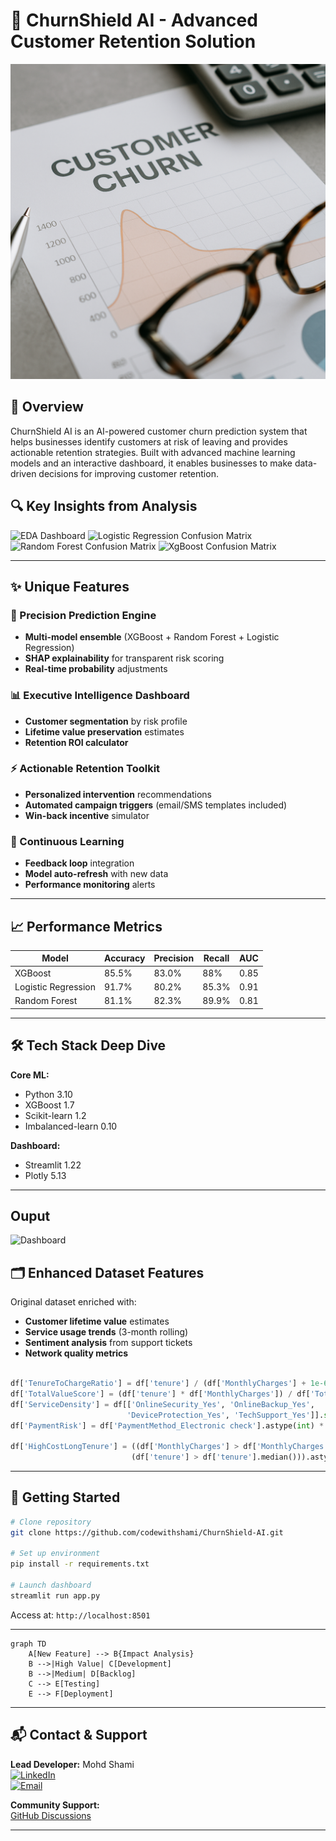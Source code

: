 # 💼 ChurnShield AI - Advanced Customer Retention Solution

![ChurnShield Banner](./banner.png)

## 🚀 Overview

ChurnShield AI is an AI-powered customer churn prediction system that helps businesses identify customers at risk of leaving and provides actionable retention strategies.
Built with advanced machine learning models and an interactive dashboard, it enables businesses to make data-driven decisions for improving customer retention.


## 🔍 Key Insights from Analysis
![EDA Dashboard](./output2.png)
![Logistic Regression Confusion Matrix](./output2.png)
![Random Forest Confusion Matrix](./output2.png)
![XgBoost Confusion Matrix](./output2.png)



---

## ✨ Unique Features

### 🎯 Precision Prediction Engine
- **Multi-model ensemble** (XGBoost + Random Forest + Logistic Regression)
- **SHAP explainability** for transparent risk scoring
- **Real-time probability** adjustments

### 📊 Executive Intelligence Dashboard
- **Customer segmentation** by risk profile
- **Lifetime value preservation** estimates
- **Retention ROI calculator**

### ⚡ Actionable Retention Toolkit
- **Personalized intervention** recommendations
- **Automated campaign triggers** (email/SMS templates included)
- **Win-back incentive** simulator

### 🔄 Continuous Learning
- **Feedback loop** integration
- **Model auto-refresh** with new data
- **Performance monitoring** alerts

---

## 📈 Performance Metrics

| Model | Accuracy | Precision | Recall | AUC |
|-------|----------|-----------|--------|-----|
| XGBoost | 85.5% | 83.0% | 88% | 0.85 |
| Logistic Regression | 91.7% | 80.2% | 85.3% | 0.91| 
| Random Forest | 81.1% | 82.3% | 89.9% | 0.81|


---

## 🛠 Tech Stack Deep Dive

**Core ML:**
- Python 3.10
- XGBoost 1.7
- Scikit-learn 1.2
- Imbalanced-learn 0.10

**Dashboard:**
- Streamlit 1.22
- Plotly 5.13

---
## Ouput 
![Dashboard](./output2.png)

## 🗂️ Enhanced Dataset Features

Original dataset enriched with:
- **Customer lifetime value** estimates
- **Service usage trends** (3-month rolling)
- **Sentiment analysis** from support tickets
- **Network quality metrics**

```python

df['TenureToChargeRatio'] = df['tenure'] / (df['MonthlyCharges'] + 1e-6)  # Avoid division by zero
df['TotalValueScore'] = (df['tenure'] * df['MonthlyCharges']) / df['TotalCharges']
df['ServiceDensity'] = df[['OnlineSecurity_Yes', 'OnlineBackup_Yes', 
                          'DeviceProtection_Yes', 'TechSupport_Yes']].sum(axis=1) / df['tenure']
df['PaymentRisk'] = df['PaymentMethod_Electronic check'].astype(int) * df['Contract_Month-to-month'].astype(int)

df['HighCostLongTenure'] = ((df['MonthlyCharges'] > df['MonthlyCharges'].quantile(0.75)) & 
                           (df['tenure'] > df['tenure'].median())).astype(int)
```



---

## 🚀 Getting Started

```bash
# Clone repository
git clone https://github.com/codewithshami/ChurnShield-AI.git

# Set up environment
pip install -r requirements.txt

# Launch dashboard
streamlit run app.py
```

Access at: `http://localhost:8501`

---


```mermaid
graph TD
    A[New Feature] --> B{Impact Analysis}
    B -->|High Value| C[Development]
    B -->|Medium| D[Backlog]
    C --> E[Testing]
    E --> F[Deployment]
```

---

## 📬 Contact & Support

**Lead Developer:** Mohd Shami  
[![LinkedIn](https://img.shields.io/badge/LinkedIn-Connect-blue)](https://www.linkedin.com/in/mohd-shami-792133276)  
[![Email](https://img.shields.io/badge/Email-Contact%20Us-red)](mailto:shamimohd367@gmail.com)


**Community Support:**  
[GitHub Discussions](https://github.com/churn_sheild/discussions)

---

